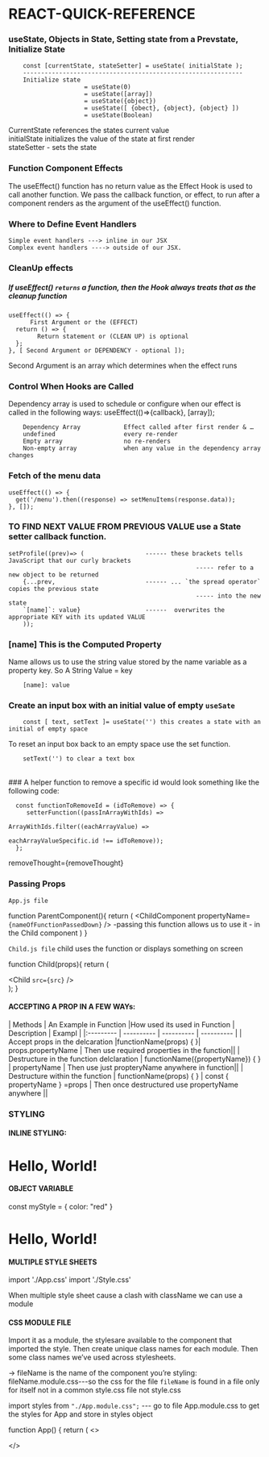 # REACT-QUICK-REFERENCE

### useState, Objects in State, Setting state from a Prevstate, Initialize State

        const [currentState, stateSetter] = useState( initialState );
        -------------------------------------------------------------
        Initialize state  
                         = useState(0)
                         = useState([array])
                         = useState({object})
                         = useState([ {obect}, {object}, {object} ])
                         = useState(Boolean)

CurrentState references the states current value <br />
initialState initializes the value of the state at first render <br />
stateSetter - sets the state <br />

### Function Component Effects
The useEffect() function has no return value as the Effect Hook is used to call another function. We pass the callback function, or effect, to run after a component renders as the argument of the useEffect() function. 

### Where to Define Event Handlers 

    Simple event handlers ---> inline in our JSX
    Complex event handlers ----> outside of our JSX.


### CleanUp effects

##### If useEffect() `returns` a function, then the Hook always treats that as the cleanup function

    useEffect(() => {
          First Argument or the (EFFECT)
      return () => {
            Return statement or (CLEAN UP) is optional
      };
    }, [ Second Argument or DEPENDENCY - optional ]); 

Second Argument is an array which determines when the effect runs

    
### Control When Hooks are Called
Dependency array is used to schedule or configure when our effect is called in the following ways:
useEffect(()=>{callback}, [array]);

        Dependency Array	        Effect called after first render & …
        undefined	                every re-render
        Empty array	                no re-renders
        Non-empty array	            when any value in the dependency array changes

### Fetch of the menu data

    useEffect(() => {
      get('/menu').then((response) => setMenuItems(response.data));
    }, []);

### TO FIND NEXT VALUE FROM PREVIOUS VALUE use a State setter callback function.


    setProfile((prev)=> (                 ------ these brackets tells JavaScript that our curly brackets 
                                                        ----- refer to a new object to be returned
        {...prev,                         ------ ... `the spread operator` copies the previous state  
                                                        ----- into the new state
        `[name]`: value}                  ------  overwrites the appropriate KEY with its updated VALUE
        ));

### [name] This is the Computed Property
Name allows us to use the string value stored by the name variable as a property key. So A String Value = key 

        [name]: value    
    
### Create an input box with an initial value of empty `useSate`

        const [ text, setText ]= useState('') this creates a state with an initial of empty space
        
To reset an input box back to an empty space use the set function.
        
        setText('') to clear a text box


<br />
### A helper function to remove a specific id would look something like the following code:

      const functionToRemoveId = (idToRemove) => {
         setterFunction((passInArrayWithIds) => 
                                         ArrayWithIds.filter((eachArrayValue) => 
                                                                 eachArrayValueSpecific.id !== idToRemove));
      };

removeThought={removeThought}

### Passing Props
`App.js file`

function ParentComponent(){
        return (
                <ChildComponent propertyName=`{nameOfFunctionPassedDown}` />
                                -passing this function allows us to use it
                                - in the Child component
        )
}

`Child.js file` child uses the function or displays something on screen

function Child(props){
        return (
              <div>
                <Child `src={src}` />
              </div>
        );
}

#### ACCEPTING A PROP IN A FEW WAYs:

| Methods | An Example in Function |How used its used in Function | Description | Exampl |
|:--------- | ---------- | ---------- | ---------- |
| Accept props in the delcaration  |functionName(props) { }|  props.propertyName | Then use required properties in the function||
| Destructure in the function delclaration  | functionName({propertyName}) { } | propertyName | Then use just propteryName anywhere in function||
| Destructure within the function  | functionName(props) { } | const { propertyName } =props | Then once destructured use propertyName anywhere ||

### STYLING
#### INLINE STYLING:
<h1 style={{color: "red"}}> Hello, World! </h1>

#### OBJECT VARIABLE
const myStyle = { color: "red" }
<h1 style={myStyle}> Hello, World! </h1>

#### MULTIPLE STYLE SHEETS
import './App.css'
import './Style.css'

When multiple style sheet cause a clash with className we can use a module

#### CSS MODULE FILE
Import it as a module, the stylesare available to the component that imported the style.
Then create unique class names for each module.
Then some class names we’ve used across stylesheets.

-> fileName is the name of the component you’re styling:
fileName.module.css---so the css for the file `fileName` is found in a file only for itself not in a common style.css file
not
style.css

import styles from `"./App.module.css";` --- go to file App.module.css to get the styles for App and store in styles object

function App() {
  return (
        <>
              <div className={styles.menuWrapper}>
        </>


